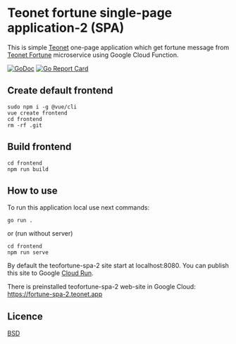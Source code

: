 # Teonet fortune single-page application-2 (SPA)

This is simple [Teonet](https://github.com/teonet-go/teonet) one-page application which get fortune message from [Teonet Fortune](https://github.com/teonet-go/teofortune) microservice using Google Cloud Function.

[![GoDoc](https://godoc.org/github.com/teonet-go/teofortune-spa?status.svg)](https://godoc.org/github.com/teonet-go/teofortune-spa/)
[![Go Report Card](https://goreportcard.com/badge/github.com/teonet-go/teofortune-spa)](https://goreportcard.com/report/github.com/teonet-go/teofortune-spa)

## Create default frontend

    sudo npm i -g @vue/cli
    vue create frontend
    cd frontend
    rm -rf .git

## Build frontend

    cd frontend
    npm run build

## How to use

To run this application local use next commands:

    go run .

or (run without server)

    cd frontend
    npm run serve

By default the teofortune-spa-2 site start at localhost:8080. You can publish
this site to Google [Cloud Run](https://console.cloud.google.com/run).

There is preinstalled teofortune-spa-2 web-site in Google Cloud:
<https://fortune-spa-2.teonet.app>

## Licence

[BSD](LICENSE)
